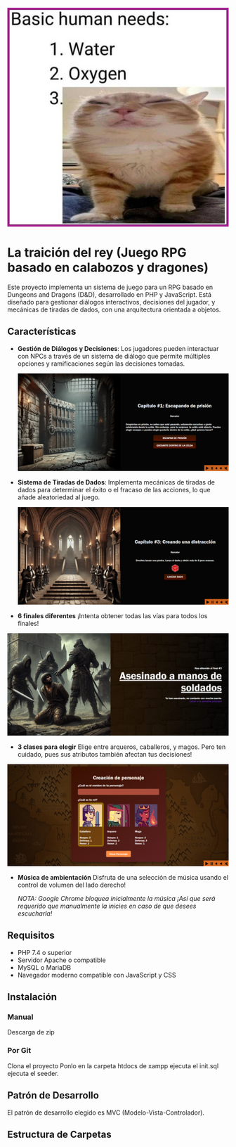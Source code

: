 ![La Traición Del Rey](475278188_1007065001455748_7165514548373821638_n.jpg)
# La traición del rey (Juego RPG basado en calabozos y dragones)
Este proyecto implementa un sistema de juego para un RPG basado en Dungeons and Dragons (D&D), desarrollado en PHP y JavaScript. Está diseñado para gestionar diálogos interactivos, decisiones del jugador, y mecánicas de tiradas de dados, con una arquitectura orientada a objetos.

## Características

- **Gestión de Diálogos y Decisiones**:
  Los jugadores pueden interactuar con NPCs a través de un sistema de diálogo que permite múltiples opciones y ramificaciones según las decisiones tomadas.

  ![Gestión de Dialogos y Decisiones](dialog-system.png)

- **Sistema de Tiradas de Dados**:
  Implementa mecánicas de tiradas de dados para determinar el éxito o el fracaso de las acciones, lo que añade aleatoriedad al juego.

  ![D20](D20-demo.png)

- **6 finales diferentes**
  ¡Intenta obtener todas las vías para todos los finales!

![ending-demo](ending-demo.png)

- **3 clases para elegir**
  Elige entre arqueros, caballeros, y magos. Pero ten cuidado, pues sus atributos también afectan tus decisiones!

![character-selection-demo](character-selection-demo.png)

- **Música de ambientación**
  Disfruta de una selección de música usando el control de volumen del lado derecho!

  _NOTA: Google Chrome bloquea inicialmente la música ¡Así que será requerido que manualmente la inicies en caso de que desees escucharla!_

## Requisitos

- PHP 7.4 o superior
- Servidor Apache o compatible
- MySQL o MariaDB
- Navegador moderno compatible con JavaScript y CSS

## Instalación

### Manual

Descarga de zip

### Por Git

Clona el proyecto
Ponlo en la carpeta htdocs de xampp
ejecuta el init.sql
ejecuta el seeder.

## Patrón de Desarrollo

El patrón de desarrollo elegido es MVC (Modelo-Vista-Controlador).

## Estructura de Carpetas

